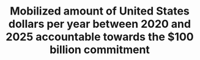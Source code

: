 ﻿---
goal_meta_link_page: 13
indicator_name: >-
  Mobilized  amount  of  United  States  dollars  per  year  between  2020  and  2025  accountable  towards  the  $100  billion  commitment
title: >-
  Mobilized  amount  of  United  States  dollars  per  year  between  2020  and  2025  accountable  towards  the  $100  billion  commitment
permalink: /13-a-1/
sdg_goal: 13
layout: indicator
indicator: 13.a.1
indicator_variable: null
graph: null
graph_type_description: null
graph_status_notes: redline
variable_description: null
variable_notes: null
un_designated_tier: '3'
un_custodial_agency: 'UNFCCC,  OECD  (Partnering  Agencies:  UNEP)'
target_id: 13.a
has_metadata: false
goal_meta_link: 'http://unstats.un.org/sdgs/files/metadata-compilation/Metadata-Goal-13.pdf'
target: >-
  Implement  the  commitment  undertaken  by  developed-country  parties  to  the  United  Nations  Framework  Convention  on  Climate  Change  to  a  goal  of  mobilizing  jointly  $100  billion  annually  by  2020  from  all  sources  to  address  the  ne
source_title: null
source_notes: null
published: true
comments_and_limitations: Under  review.  
---